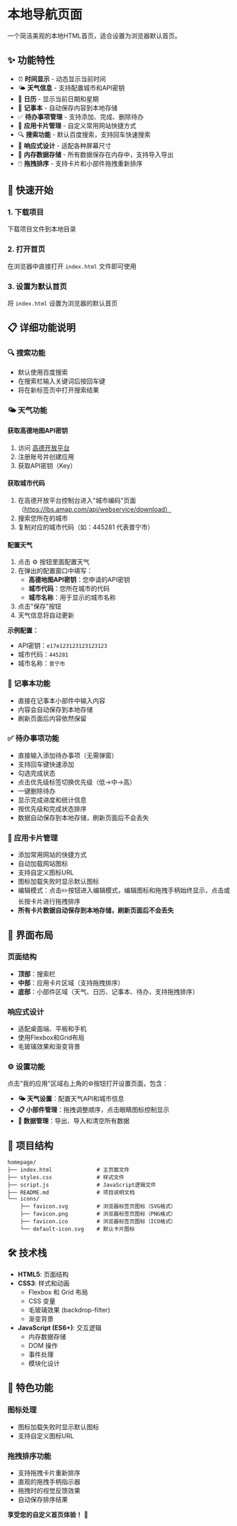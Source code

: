 # 本地导航页面

一个简洁美观的本地HTML首页，适合设置为浏览器默认首页。

## ✨ 功能特性

- ⏰ **时间显示** - 动态显示当前时间
- 🌤️ **天气信息** - 支持配置城市和API密钥
- 📅 **日历** - 显示当前日期和星期
- 📝 **记事本** - 自动保存内容到本地存储
- ✅ **待办事项管理** - 支持添加、完成、删除待办
- 🔗 **应用卡片管理** - 自定义常用网站快捷方式
- 🔍 **搜索功能** - 默认百度搜索，支持回车快速搜索
- 🎨 **响应式设计** - 适配各种屏幕尺寸
- 💾 **内存数据存储** - 所有数据保存在内存中，支持导入导出
- 🖱️ **拖拽排序** - 支持卡片和小部件拖拽重新排序

## 🚀 快速开始

### 1. 下载项目
下载项目文件到本地目录

### 2. 打开首页
在浏览器中直接打开 `index.html` 文件即可使用

### 3. 设置为默认首页
将 `index.html` 设置为浏览器的默认首页

## 📋 详细功能说明

### 🔍 搜索功能
- 默认使用百度搜索
- 在搜索栏输入关键词后按回车键
- 将在新标签页中打开搜索结果

### 🌤️ 天气功能
#### 获取高德地图API密钥
1. 访问 [高德开放平台](https://lbs.amap.com/)
2. 注册账号并创建应用
3. 获取API密钥（Key）

#### 获取城市代码
1. 在高德开放平台控制台进入"城市编码"页面（https://lbs.amap.com/api/webservice/download）
2. 搜索您所在的城市
3. 复制对应的城市代码（如：445281 代表普宁市）

#### 配置天气
1. 点击 ⚙️ 按钮里面配置天气
2. 在弹出的配置窗口中填写：
   - **高德地图API密钥**：您申请的API密钥
   - **城市代码**：您所在城市的代码
   - **城市名称**：用于显示的城市名称
3. 点击"保存"按钮
4. 天气信息将自动更新

**示例配置：**
- API密钥：`e17e123123123123123`
- 城市代码：`445281`
- 城市名称：`普宁市`

### 📝 记事本功能
- 直接在记事本小部件中输入内容
- 内容会自动保存到本地存储
- 刷新页面后内容依然保留

### ✅ 待办事项功能
- 直接输入添加待办事项（无需弹窗）
- 支持回车键快速添加
- 勾选完成状态
- 点击优先级标签切换优先级（低→中→高）
- 一键删除待办
- 显示完成进度和统计信息
- 按优先级和完成状态排序
- 数据自动保存到本地存储，刷新页面后不会丢失

### 🔗 应用卡片管理
- 添加常用网站的快捷方式
- 自动加载网站图标
- 支持自定义图标URL
- 图标加载失败时显示默认图标
- 编辑模式：点击✏️按钮进入编辑模式，编辑图标和拖拽手柄始终显示，点击或长按卡片进行拖拽排序
- **所有卡片数据自动保存到本地存储，刷新页面后不会丢失**


## 🎨 界面布局

### 页面结构
- **顶部**：搜索栏
- **中部**：应用卡片区域（支持拖拽排序）
- **底部**：小部件区域（天气、日历、记事本、待办，支持拖拽排序）

### 响应式设计
- 适配桌面端、平板和手机
- 使用Flexbox和Grid布局
- 毛玻璃效果和渐变背景

### ⚙️ 设置功能
点击"我的应用"区域右上角的⚙️按钮打开设置页面，包含：

- **🌤️ 天气设置**：配置天气API和城市信息
- **📋 小部件管理**：拖拽调整顺序，点击眼睛图标控制显示
- **💾 数据管理**：导出、导入和清空所有数据

## 📁 项目结构

```
homepage/
├── index.html              # 主页面文件
├── styles.css              # 样式文件
├── script.js               # JavaScript逻辑文件
├── README.md               # 项目说明文档
└── icons/
    ├── favicon.svg         # 浏览器标签页图标（SVG格式）
    ├── favicon.png         # 浏览器标签页图标（PNG格式）
    ├── favicon.ico         # 浏览器标签页图标（ICO格式）
    └── default-icon.svg    # 默认卡片图标
```

## 🛠️ 技术栈

- **HTML5**: 页面结构
- **CSS3**: 样式和动画
  - Flexbox 和 Grid 布局
  - CSS 变量
  - 毛玻璃效果 (backdrop-filter)
  - 渐变背景
- **JavaScript (ES6+)**: 交互逻辑
  - 内存数据存储
  - DOM 操作
  - 事件处理
  - 模块化设计

## 🌟 特色功能

### 图标处理
- 图标加载失败时显示默认图标
- 支持自定义图标URL

### 拖拽排序功能
- 支持拖拽卡片重新排序
- 直观的拖拽手柄指示器
- 拖拽时的视觉反馈效果
- 自动保存排序结果

**享受您的自定义首页体验！** 🎉 

